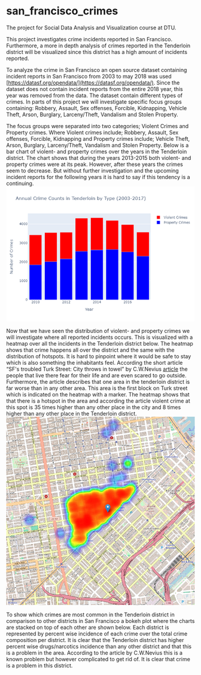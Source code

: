 # san_francisco_crimes


The project for Social Data Analysis and Visualization course at DTU.


This project investigates crime incidents reported in San Francisco. Furthermore, a more in depth analysis of crimes reported in the Tenderloin district will be visualized since this district has a high amount of incidents reported. 

To analyze the crime in San Francisco an open source dataset containing incident reports in San Francisco from 2003 to may 2018 was used [https://datasf.org/opendata/](https://datasf.org/opendata/). Since the dataset does not contain incident reports from the entire 2018 year, this year was removed from the data. The dataset contain different types of crimes. In parts of this project we will investigate specific focus groups containing: Robbery, Assault, Sex offenses, Forcible, Kidnapping, Vehicle Theft, Arson, Burglary, Larceny/Theft, Vandalism and Stolen Property. 

The focus groups were separated into two categories; Violent Crimes and Property crimes. Where Violent crimes include; Robbery, Assault, Sex offenses, Forcible, Kidnapping and Property crimes include; Vehicle Theft, Arson, Burglary, Larceny/Theft, Vandalism and Stolen Property. Below is a bar chart of violent- and property crimes over the years in the Tenderloin district. The chart shows that during the years 2013-2015 both violent- and property crimes were at its peak. However, after these years the crimes seem to decrease. But without further investigation and the upcoming incident reports for the following years it is hard to say if this tendency is a continuing. 
![Bar_chart](/Assets/Bar_AnnualCrimes.png)

Now that we have seen the distribution of violent- and property crimes we will investigate where all reported incidents occurs. This is visualized with a heatmap over all the incidents in the Tenderloin district below. The heatmap shows that crime happens all over the district and the same with the distribution of hotspots. It is hard to pinpoint where it would be safe to stay which is also something the inhabitants feel. According the short article “SF's troubled Turk Street: City throws in towel” by C.W.Nevius 
[article](https://www.sfgate.com/bayarea/nevius/article/SF-s-troubled-Turk-Street-City-throws-in-towel-2354707.php)  the people that live there fear for their life and are even scared to go outside. Furthermore, the article describes that one area in the tenderloin district is far worse than in any other area. This area is the first block on Turk street which is indicated on the heatmap with a marker. The heatmap shows that that there is a hotspot in the area and according the article violent crime at this spot is 35 times higher than any other place in the city and 8 times higher than any other place in the Tenderloin district. 
![Heatmap](/Assets/Heatmap.png)

To show which crimes are most common in the Tenderloin district in comparison to other districts in San Francisco a bokeh plot where the charts are stacked on top of each other are shown below. Each district is represented by percent wise incidence of each crime over the total crime composition per district. It is clear that the Tenderloin district has higher percent wise drugs/narcotics incidence than any other district and that this is a problem in the area. According to the article by C.W.Nevius this is a known problem but however complicated to get rid of. It is clear that crime is a problem in this district. 

